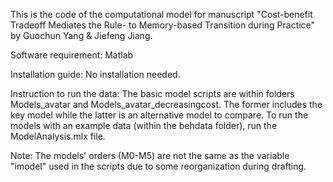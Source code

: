 This is the code of the computational model for manuscript "Cost-benefit Tradeoff Mediates the Rule- to Memory-based Transition during Practice" by Guochun Yang & Jiefeng Jiang.

Software requirement: Matlab

Installation guide: No installation needed.

Instruction to run the data:
  The basic model scripts are within folders Models_avatar and Models_avatar_decreasingcost. The former includes the key model while the latter is an alternative model to compare.
  To run the models with an example data (within the behdata folder), run the ModelAnalysis.mlx file.

Note: The models' orders (M0-M5) are not the same as the variable "imodel" used in the scripts due to some reorganization during drafting.
